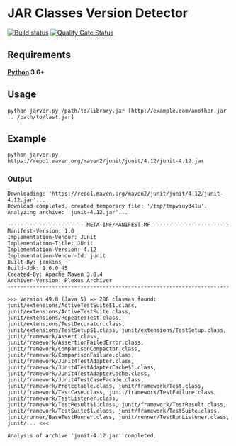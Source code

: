 JAR Classes Version Detector
============================

[![Build status](https://github.com/albertus82/jar-classes-version-detector/workflows/build/badge.svg)](https://github.com/albertus82/jar-classes-version-detector/actions)
[![Quality Gate Status](https://sonarcloud.io/api/project_badges/measure?project=it.albertus%3Ajar-classes-version-detector&metric=alert_status)](https://sonarcloud.io/dashboard?id=it.albertus%3Ajar-classes-version-detector)

## Requirements
**[Python](https://www.python.org/) 3.6+**

## Usage
`python jarver.py /path/to/library.jar [http://example.com/another.jar .. /path/to/last.jar]`

## Example
`python jarver.py https://repo1.maven.org/maven2/junit/junit/4.12/junit-4.12.jar`

### Output
```
Downloading: 'https://repo1.maven.org/maven2/junit/junit/4.12/junit-4.12.jar'...
Download completed, created temporary file: '/tmp/tmpviuy341u'.
Analyzing archive: 'junit-4.12.jar'...

------------------------ META-INF/MANIFEST.MF ------------------------
Manifest-Version: 1.0
Implementation-Vendor: JUnit
Implementation-Title: JUnit
Implementation-Version: 4.12
Implementation-Vendor-Id: junit
Built-By: jenkins
Build-Jdk: 1.6.0_45
Created-By: Apache Maven 3.0.4
Archiver-Version: Plexus Archiver
----------------------------------------------------------------------

>>> Version 49.0 (Java 5) => 286 classes found: junit/extensions/ActiveTestSuite$1.class, junit/extensions/ActiveTestSuite.class, junit/extensions/RepeatedTest.class, junit/extensions/TestDecorator.class, junit/extensions/TestSetup$1.class, junit/extensions/TestSetup.class, junit/framework/Assert.class, junit/framework/AssertionFailedError.class, junit/framework/ComparisonCompactor.class, junit/framework/ComparisonFailure.class, junit/framework/JUnit4TestAdapter.class, junit/framework/JUnit4TestAdapterCache$1.class, junit/framework/JUnit4TestAdapterCache.class, junit/framework/JUnit4TestCaseFacade.class, junit/framework/Protectable.class, junit/framework/Test.class, junit/framework/TestCase.class, junit/framework/TestFailure.class, junit/framework/TestListener.class, junit/framework/TestResult$1.class, junit/framework/TestResult.class, junit/framework/TestSuite$1.class, junit/framework/TestSuite.class, junit/runner/BaseTestRunner.class, junit/runner/TestRunListener.class, junit/... <<<

Analysis of archive 'junit-4.12.jar' completed.
```
